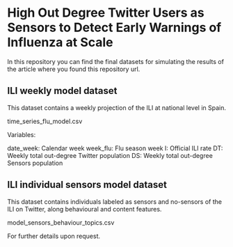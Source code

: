# High Out Degree Twitter Users as Sensors to Detect Early Warnings of Influenza at Scale

In this repository you can find the final datasets for simulating the results of the article where you found this repository url.

## ILI weekly model dataset

This dataset contains a weekly projection of the ILI at national level in Spain.

time_series_flu_model.csv

Variables:

date_week: Calendar week 
week_flu: Flu season week
I: Official ILI rate
DT: Weekly total out-degree Twitter population
DS: Weekly total out-degree Sensors population

## ILI individual sensors model dataset

This dataset contains individuals labeled as sensors and no-sensors of the ILI on Twitter, along behavioural and content features.

model_sensors_behaviour_topics.csv

For further details upon request.
